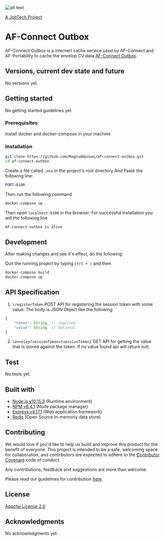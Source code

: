 ![alt text][logo]

[logo]: https://github.com/MagnumOpuses/project-meta/blob/master/img/jobtechdev_black.png "JobTech dev logo"
[A JobTech Project](https://www.jobtechdev.se)

# AF-Connect Outbox

AF-Connect Outbox is a internerl cache service used by AF-Connect and AF-Portability to cache the envelop CV data [AF-Connect Outbox](https://github.com/MagnumOpuses/af-connect-outbox/).

## Versions, current dev state and future

No versions yet.

## Getting started

No getting started guidelines yet.

### Prerequisites

Install docker and docker-compose in your machine

### Installation

```bash
git clone https://github.com/MagnumOpuses/af-connect-outbox.git
cd af-connect-outbox
```

Create a file called `.env` in the project's root directory
And Paste the following line:
```bash
PORT=8100
```
Then run the following command
```bash
docker-compose up
```
Then open `localhost:8100` in the browser.
For successful installation you will the following line
```bash
AF-connect-outbox is alive
```


## Development
After making changes and see it's effect, do the following

Quit the running project by typing `ctrl + c` and then
```bash
docker-compose build
docker-compose up
```

## API Specification
1. `\registerToken` POST API for registering the session token with some value.
The body is JSON Object like the following
```javascript
{
    "token": String, // required
    "value": String  // Optional
}
```

2. `\envelop?sessionToken={sessionToken}` GET API for getting the value that is stored against the token. If no value found api will return null.



## Test

No tests yet.

## Built with

  - [Node.js v10.15.3](https://nodejs.org/) (Runtime environment)
  - [NPM v6.4.1](https://www.npmjs.com/) (Node package manager)
  - [Express v4.17.1](https://expressjs.com/) (Web application framework)
  - [Redis](https://redis.io/) (Open Source In-memoriy data store)

## Contributing

We would love if you'd like to help us build and improve this product for the benefit of everyone. This project is intended to be a safe, welcoming space for collaboration, and contributors are expected to adhere to the [Contributor Covenant](http://contributor-covenant.org/) code of conduct.

Any contributions, feedback and suggestions are more than welcome.

Please read our guidelines for contribution [here](CONTRIBUTING_TEMPLATE.md).

## License

[Apache License 2.0](LICENSE.md)

## Acknowledgments

No acknowledgments yet.
